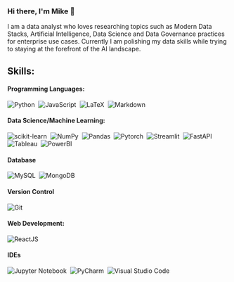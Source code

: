 ### Hi there, I'm Mike 🤝

I am a data analyst who loves researching topics such as Modern Data Stacks, Artificial Intelligence, Data Science and Data Governance practices for enterprise use cases. Currently I am polishing my data skills while trying to staying at the forefront of the AI landscape.

## Skills:

#### Programming Languages:

![Python](https://img.shields.io/badge/Python-3776AB?style=for-the-badge&logo=python&logoColor=white)&nbsp;
![JavaScript](https://img.shields.io/badge/JavaScript-F7DF1E?style=for-the-badge&logo=javascript&logoColor=white)&nbsp;
![LaTeX](https://img.shields.io/badge/latex-%23008080.svg?style=for-the-badge&logo=latex&logoColor=white)&nbsp;
![Markdown](https://img.shields.io/badge/markdown-%23000000.svg?style=for-the-badge&logo=markdown&logoColor=white)


#### Data Science/Machine Learning:

![scikit-learn](https://img.shields.io/badge/scikit--learn-%23F7931E.svg?style=for-the-badge&logo=scikit-learn&logoColor=white)&nbsp;
![NumPy](https://img.shields.io/badge/numpy-%23013243.svg?style=for-the-badge&logo=numpy&logoColor=white)&nbsp;
![Pandas](https://img.shields.io/badge/pandas-%23150458.svg?style=for-the-badge&logo=pandas&logoColor=white)&nbsp;
![Pytorch](https://img.shields.io/badge/PyTorch-EE4C2C?style=for-the-badge&logo=pytorch&logoColor=white)&nbsp;
![Streamlit](https://img.shields.io/badge/Streamlit-FF4B4B?style=for-the-badge&logo=streamlit&logoColor=white)&nbsp;
![FastAPI](https://img.shields.io/badge/FastAPI-005571?style=for-the-badge&logo=fastapi)&nbsp;
![Tableau](https://img.shields.io/badge/Tableau-0176D3?style=for-the-badge&logo=tableau)&nbsp;
![PowerBI](https://img.shields.io/badge/Power%20BI-F1C912?style=for-the-badge&logo=power-bi)&nbsp;

#### Database

![MySQL](https://img.shields.io/badge/MySQL-00000F?style=for-the-badge&logo=mysql&logoColor=white)&nbsp;
![MongoDB](https://img.shields.io/badge/-MongoDB-13aa52?style=for-the-badge&logo=mongodb&logoColor=white)&nbsp;

#### Version Control

![Git](https://img.shields.io/badge/GIT-E44C30?style=for-the-badge&logo=git&logoColor=white)&nbsp;

#### Web Development:

![ReactJS](https://img.shields.io/badge/ReactJs-61DAFB?style=for-the-badge&logo=react)&nbsp;

<!-- ![AWS](https://img.shields.io/badge/Amazon_AWS-232F3E?style=flat&logo=amazon-aws&logoColor=white)&nbsp;
![Linux](https://img.shields.io/badge/Linux-FCC624?style=for-the-badge&logo=linux&logoColor=black)&nbsp;
![Google Cloud](https://img.shields.io/badge/Google_Cloud-4285F4?style=flat&logo=google-cloud&logoColor=white)&nbsp; -->

#### IDEs

![Jupyter Notebook](https://img.shields.io/badge/jupyter-%23FA0F00.svg?style=for-the-badge&logo=jupyter&logoColor=white)&nbsp;
![PyCharm](https://img.shields.io/badge/pycharm-143?style=for-the-badge&logo=pycharm&logoColor=black&color=black&labelColor=green)&nbsp;
![Visual Studio Code](https://img.shields.io/badge/Visual%20Studio%20Code-0078d7.svg?style=for-the-badge&logo=visual-studio-code&logoColor=white)&nbsp;

